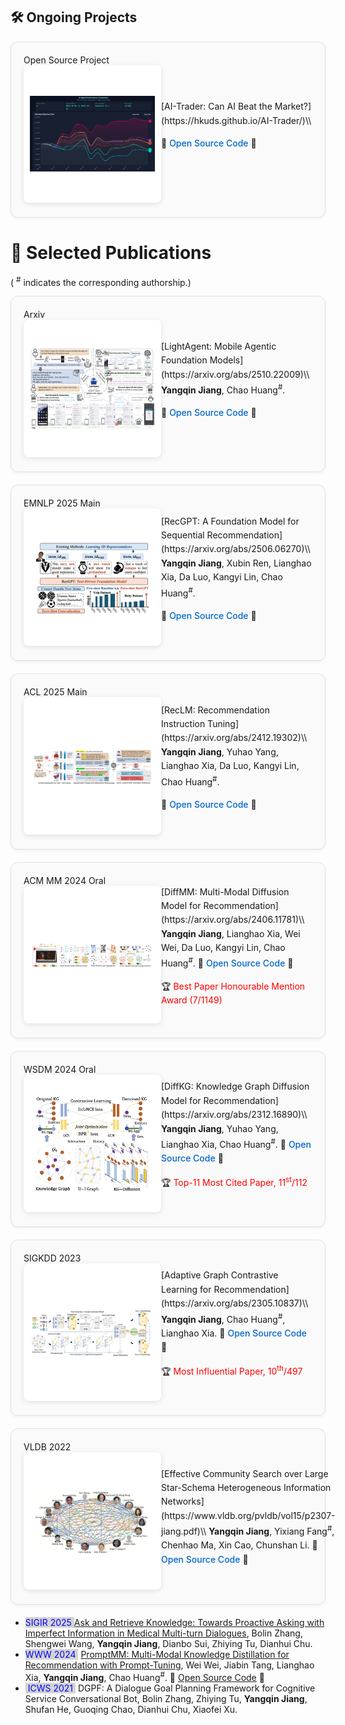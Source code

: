 <style>
.box {
  display: inline-block;
  background-color: lightgray;
}
.blue-text {
  color: blue;
}
.paper-box {
    display: flex;
    align-items: center;
    justify-content: flex-start;
    border: 1px solid #e0e0e0;
    border-radius: 12px;
    padding: 20px;
    margin-bottom: 20px;
    background-color: #fafafa;
    transition: all 0.3s ease;
    box-shadow: 0 2px 4px rgba(0,0,0,0.05);
}

.paper-box:hover {
    box-shadow: 0 4px 12px rgba(0,0,0,0.1);
    transform: translateY(-2px);
}
.paper-box-image {
    flex: 0 0 200px;
    text-align: left;
    margin-right: 20px;
}

.paper-box-image img {
    width: 200px;
    height: 200px;
    object-fit: contain;
    border-radius: 8px;
    box-shadow: 0 2px 8px rgba(0,0,0,0.1);
    background-color: white;
    padding: 10px;
}

.paper-box-text {
    flex: 1;
    padding: 0;
    line-height: 1.6;
    text-align: left;
}

.paper-box-text a {
    color: #0066cc;
    text-decoration: none;
    font-weight: 500;
}

.paper-box-text a:hover {
    text-decoration: underline;
}

/* 响应式设计 */
@media (max-width: 768px) {
    .paper-box {
        flex-direction: column;
        text-align: left;
        align-items: flex-start;
    }
    
    .paper-box-image {
        flex: none;
        margin-right: 0;
        margin-bottom: 15px;
    }
    
    .paper-box-image img {
        width: 150px;
        height: 150px;
    }
    
    .paper-box-text {
        flex: none;
    }
}

@media (max-width: 480px) {
    .paper-box {
        padding: 15px;
    }
    
    .paper-box-image img {
        width: 120px;
        height: 120px;
    }
}
</style>

## 🛠️ Ongoing Projects

<div class='paper-box'><div class='paper-box-image'><div><div class="badge">Open Source Project</div><img src='images/ai-trader.png' alt="sym"></div></div>
<div class='paper-box-text' markdown="1">
[AI-Trader: Can AI Beat the Market?](https://hkuds.github.io/AI-Trader/)\\ 

🌟 <a href="https://github.com/HKUDS/AI-Trader">Open Source Code</a> 🌟

</div>
</div>

# 📝 Selected Publications 

( <sup>#</sup> indicates the corresponding authorship.) 

<div class='paper-box'><div class='paper-box-image'><div><div class="badge">Arxiv</div><img src='images/lightagent.png' alt="sym"></div></div>
<div class='paper-box-text' markdown="1">
[LightAgent: Mobile Agentic Foundation Models](https://arxiv.org/abs/2510.22009)\\
<b>Yangqin Jiang</b>, Chao Huang<sup>#</sup>.   

🌟 <a href="https://github.com/HKUDS/LightAgent">Open Source Code</a> 🌟

</div>
</div>

<div class='paper-box'><div class='paper-box-image'><div><div class="badge">EMNLP 2025 Main</div><img src='images/recgpt.png' alt="sym"></div></div>
<div class='paper-box-text' markdown="1">
[RecGPT: A Foundation Model for Sequential Recommendation](https://arxiv.org/abs/2506.06270)\\
<b>Yangqin Jiang</b>, Xubin Ren, Lianghao Xia, Da Luo, Kangyi Lin, Chao Huang<sup>#</sup>.   

🌟 <a href="https://github.com/HKUDS/RecGPT">Open Source Code</a> 🌟

</div>
</div>

<div class='paper-box'><div class='paper-box-image'><div><div class="badge">ACL 2025 Main</div><img src='images/reclm.png' alt="sym"></div></div>
<div class='paper-box-text' markdown="1">
[RecLM: Recommendation Instruction Tuning](https://arxiv.org/abs/2412.19302)\\
<b>Yangqin Jiang</b>, Yuhao Yang, Lianghao Xia, Da Luo, Kangyi Lin, Chao Huang<sup>#</sup>.   

🌟 <a href="https://github.com/HKUDS/RecLM">Open Source Code</a> 🌟

</div>
</div>

<div class='paper-box'><div class='paper-box-image'><div><div class="badge">ACM MM 2024 Oral</div><img src='images/diffmm.png' alt="sym"></div></div>
<div class='paper-box-text' markdown="1">
[DiffMM: Multi-Modal Diffusion Model for Recommendation](https://arxiv.org/abs/2406.11781)\\
<b>Yangqin Jiang</b>, Lianghao Xia, Wei Wei, Da Luo, Kangyi Lin,  Chao Huang<sup>#</sup>. 
🌟 <a href="https://github.com/HKUDS/DiffMM">Open Source Code</a> 🌟

🏆 <font color="red">Best Paper Honourable Mention Award (7/1149)</font>

</div>
</div>

<div class='paper-box'><div class='paper-box-image'><div><div class="badge">WSDM 2024 Oral</div><img src='images/diffkg.png' alt="sym"></div></div>
<div class='paper-box-text' markdown="1">
[DiffKG: Knowledge Graph Diffusion Model for Recommendation](https://arxiv.org/abs/2312.16890)\\
<b>Yangqin Jiang</b>, Yuhao Yang, Lianghao Xia, Chao Huang<sup>#</sup>.  
🌟 <a href="https://github.com/HKUDS/DiffKG">Open Source Code</a> 🌟

🏆 <font color="red">Top-11 Most Cited Paper, 11<sup>st</sup>/112</font>

</div>
</div>

<div class='paper-box'><div class='paper-box-image'><div><div class="badge">SIGKDD 2023</div><img src='images/adagcl.png' alt="sym"></div></div>
<div class='paper-box-text' markdown="1">
[Adaptive Graph Contrastive Learning for Recommendation](https://arxiv.org/abs/2305.10837)\\
<b>Yangqin Jiang</b>, Chao Huang<sup>#</sup>, Lianghao Xia.  
🌟 <a href="https://github.com/HKUDS/AdaGCL">Open Source Code</a> 🌟

🏆 <font color="red">Most Influential Paper, 10<sup>th</sup>/497</font>
</div>
</div>

<div class='paper-box'><div class='paper-box-image'><div><div class="badge">VLDB 2022</div><img src='images/cssh.png' alt="sym"></div></div>
<div class='paper-box-text' markdown="1">
[Effective Community Search over Large Star-Schema Heterogeneous Information Networks](https://www.vldb.org/pvldb/vol15/p2307-jiang.pdf)\\
<b>Yangqin Jiang</b>, Yixiang Fang<sup>#</sup>, Chenhao Ma, Xin Cao, Chunshan Li.   
🌟 <a href="https://github.com/yangqin-jiang/CS-StarSchemaHIN">Open Source Code</a> 🌟
</div>
</div>

- <span style="color: blue; background-color: lightgray; "> SIGIR 2025 </span>[Ask and Retrieve Knowledge: Towards Proactive Asking with Imperfect Information in Medical Multi-turn Dialogues](https://dl.acm.org/doi/pdf/10.1145/3726302.3729898), Bolin Zhang, Shengwei Wang, **Yangqin Jiang**, Dianbo Sui, Zhiying Tu, Dianhui Chu. 
- <span style="color: blue; background-color: lightgray; "> WWW 2024 </span>&nbsp;[PromptMM: Multi-Modal Knowledge Distillation for Recommendation with Prompt-Tuning](https://arxiv.org/abs/2402.17188), Wei Wei, Jiabin Tang, Lianghao Xia,  **Yangqin Jiang**, Chao Huang<sup>#</sup>. 🌟 <a href="https://github.com/HKUDS/PromptMM">Open Source Code</a> 🌟
- <span style="color: blue; background-color: lightgray; "> ICWS 2021 </span>&nbsp;DGPF: A Dialogue Goal Planning Framework for Cognitive Service Conversational Bot, Bolin Zhang, Zhiying Tu, **Yangqin Jiang**, Shufan He, Guoqing Chao, Dianhui Chu, Xiaofei Xu. 

